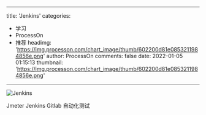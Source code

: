 
---
title: 'Jenkins'
categories: 
 - 学习
 - ProcessOn
 - 推荐
headimg: 'https://img.processon.com/chart_image/thumb/602200d81e0853211984856e.png'
author: ProcessOn
comments: false
date: 2022-01-05 01:15:13
thumbnail: 'https://img.processon.com/chart_image/thumb/602200d81e0853211984856e.png'
---

<div>   
<img class="thumb" alt="Jenkins" src="https://img.processon.com/chart_image/thumb/602200d81e0853211984856e.png" referrerpolicy="no-referrer">
<p>Jmeter Jenkins Gitlab 自动化测试</p>  
</div>
            
